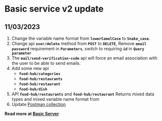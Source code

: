 # Basic service v2 update

## 11/03/2023

1. Change the variable name format from **`lowerCamelCase`** to **`Snake_case`**.
2. Change api **`user/delete`** method from **`POST`** to **`DELETE`**, Remove **`email`** **`password`** requirement in **`Parameters`**, switch to requiring **`id`** in **`Query parameter`**
3. The **`mail/send-verification-code`** api will force an email association with the user to be able to send emails.
4. Add some new api
   - **`food-hub/categories`**
   - **`food-hub/restaurants`**
   - **`food-hub/restaurant`**
   - **`food-hub/dish`**
5. API **`food-hub/restaurants`** and **`food-hub/restaurant`** Returns mixed data types and mixed variable name format from
6. Update [Postman collection](https://github.com/thanhnv-dev/basic-server/blob/main/postman_collection.json)

**Read more at [Basic Server](https://github.com/thanhnv-dev/basic-server)**
